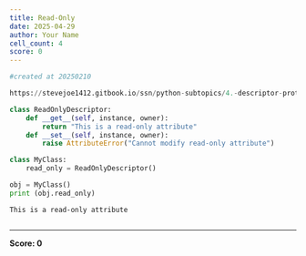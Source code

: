 ```yaml
---
title: Read-Only
date: 2025-04-29
author: Your Name
cell_count: 4
score: 0
---
```


```python
#created at 20250210
```


```python
https://stevejoe1412.gitbook.io/ssn/python-subtopics/4.-descriptor-protocols
```


```python
class ReadOnlyDescriptor:
    def __get__(self, instance, owner):
        return "This is a read-only attribute"
    def __set__(self, instance, owner):
        raise AttributeError("Cannot modify read-only attribute")

class MyClass:
    read_only = ReadOnlyDescriptor()

obj = MyClass()
print (obj.read_only)
```

    This is a read-only attribute



```python

```


---
**Score: 0**